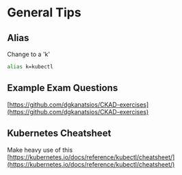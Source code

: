 # General Tips

## Alias

Change to a 'k'

```bash
alias k=kubectl
```

## Example Exam Questions

[https://github.com/dgkanatsios/CKAD-exercises](https://github.com/dgkanatsios/CKAD-exercises)

## Kubernetes Cheatsheet

Make heavy use of this
[https://kubernetes.io/docs/reference/kubectl/cheatsheet/](https://kubernetes.io/docs/reference/kubectl/cheatsheet/)
